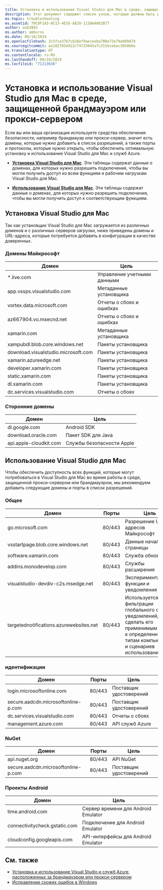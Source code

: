 ```yaml
---
title: Установка и использование Visual Studio для Mac в среде, защищенной брандмауэром или прокси-сервером
description: Этот документ содержит список узлов, которые должны быть разрешены в брандмауэре, чтобы Visual Studio для Mac (и соответствующие рабочие нагрузки, включая Xamarin) работали в корпоративной среде.
ms.topic: troubleshooting
ms.assetid: 79C0F1A3-0C13-4E55-A820-1138A4082B77
author: asb3993
ms.author: amburns
ms.date: 09/18/2019
ms.openlocfilehash: 3c5fce37b7cb26ef9aeceaba700e72e79e809d7d
ms.sourcegitcommit: ea182703e922c74725045afc251bcebac305068a
ms.translationtype: HT
ms.contentlocale: ru-RU
ms.lasthandoff: 09/24/2019
ms.locfileid: "71213636"
---
```

# <a name="install-and-use-visual-studio-for-mac-behind-a-firewall-or-proxy-server"></a>Установка и использование Visual Studio для Mac в среде, защищенной брандмауэром или прокси-сервером

Если вы или ваша организация используете средства обеспечения безопасности, например брандмауэр или прокси-сервер, значит есть домены, которые нужно добавить в список разрешений, а также порты и протоколы, которые нужно открыть, чтобы обеспечить оптимальную установку и использование Visual Studio для Mac и служб Azure.

- [**Установка Visual Studio для Mac**](#install-visual-studio-for-mac). Эти таблицы содержат данные о доменах, для которых нужно разрешить подключения, чтобы вы могли получить доступ ко всем функциям и рабочим нагрузкам Visual Studio для Mac.

- [**Использование Visual Studio для Mac**](#use-visual-studio-for-mac). Эти таблицы содержат данные о доменах, для которых нужно разрешить подключения, чтобы вы могли получить доступ к соответствующим функциям.

## <a name="install-visual-studio-for-mac"></a>Установка Visual Studio для Mac

Так как установщик Visual Studio для Mac загружается из различных доменов и с различных серверов загрузки, ниже приведены домены и URL-адреса, которые потребуется добавить в конфигурации в качестве доверенных.

### <a name="microsoft-domains"></a>Домены Майкрософт

| Домен| Цель |
| ----------------------------------- |---------------------------|
| *.live.com| Управление учетными данными |
| app.vssps.visualstudio.com| Метаданные установщика|
| vortex.data.microsoft.com | Отчеты о сбоях и ошибках |
| az667904.vo.msecnd.net| Отчеты о сбоях и ошибках |
| xamarin.com | Метаданные установщика|
| xampubdl.blob.core.windows.net| Пакеты установщика|
| download.visualstudio.microsoft.com | Пакеты установщика|
| xamarin.azureedge.net | Пакеты установщика|
| developer.xamarin.com | Пакеты установщика|
| static.xamarin.com | Пакеты установщика|
| dl.xamarin.com | Пакеты установщика|
| dc.services.visualstudio.com| Отчеты о сбоях |

### <a name="third-party-domains"></a>Сторонние домены

| Домен| Цель |
| --------------------------|-------------------------|
| dl.google.com | Android SDK |
| download.oracle.com | Пакет SDK для Java|
| api.apple-cloudkit.com| Службы безопасности Apple |

## <a name="use-visual-studio-for-mac"></a>Использование Visual Studio для Mac

Чтобы обеспечить доступность всех функций, которые могут потребоваться в Visual Studio для Mac во время работы в среде, защищенной прокси-сервером или брандмауэром, мы рекомендуем добавить следующие домены и порты в список разрешений.

### <a name="general"></a>Общее

| Домен | Порты|Цель|
| ----------------------|------------------|------------------|
| go.microsoft.com | 80/443|Разрешение URL-адресов Майкрософт |
| vsstartpage.blob.core.windows.net| 80/443| Данные начальной страницы|
| software.xamarin.com |  80/443|Служба обновления|
| addins.monodevelop.com | 80/443| Службы расширения |
| visualstudio-devdiv-c2s.msedge.net | 80/443| Экспериментальные функции и уведомления |
| targetednotifications.azurewebsites.net|  80/443| Используется для фильтрации глобального списка уведомлений, чтобы сделать его применимым только к определенным типам компьютеров и сценариев использования|

### <a name="identity"></a>идентификации

| Домен | Порты|Цель|
| ----------------------|------------------|------------------|
| login.microsoftonline.com | 80/443| Поставщик удостоверений|
| secure.aadcdn.microsoftonline-p.com | 80/443|Поставщик удостоверений|
| dc.services.visualstudio.com| 80/443|Отчеты о сбоях|
| management.azure.com|80/443| API служб Azure |

### <a name="nuget"></a>NuGet

| Домен | Порты|Цель|
| ----------------------|------------------|------------------|
| api.nuget.org | 80/443|API NuGet|
| secure.aadcdn.microsoftonline-p.com |80/443| Поставщик удостоверений|

### <a name="android-projects"></a>Проекты Android

| Домен| Цель|
| ------------------------------------|------------------------------------|
| time.android.com| Сервер времени для Android Emulator |
| connectivitycheck.gstatic.com | Подключение для Android Emulator|
| cloudconfig.googleapis.com| API-интерфейсы для Android Emulator|

## <a name="see-also"></a>См. также

- [Установка и использование Visual Studio и служб Azure, расположенных за брандмауэром или прокси-сервером](/visualstudio/install/install-and-use-visual-studio-behind-a-firewall-or-proxy-server)
- [Исправление схожих ошибок в Windows](/visualstudio/install/troubleshooting-network-related-errors-in-visual-studio)
